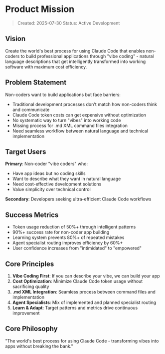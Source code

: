 # Product Mission

> Created: 2025-07-30
> Status: Active Development

## Vision
Create the world's best process for using Claude Code that enables non-coders to build professional applications through "vibe coding" - natural language descriptions that get intelligently transformed into working software with maximum cost efficiency.

## Problem Statement
Non-coders want to build applications but face barriers:
- Traditional development processes don't match how non-coders think and communicate
- Claude Code token costs can get expensive without optimization
- No systematic way to turn "vibes" into working code
- Missing process for .md XML command files integration
- Need seamless workflow between natural language and technical implementation

## Target Users
**Primary**: Non-coder "vibe coders" who:
- Have app ideas but no coding skills
- Want to describe what they want in natural language
- Need cost-effective development solutions
- Value simplicity over technical control

**Secondary**: Developers seeking ultra-efficient Claude Code workflows

## Success Metrics
- Token usage reduction of 50%+ through intelligent patterns
- 90%+ success rate for non-coder app building
- Learning system prevents 80%+ of repeated mistakes
- Agent specialist routing improves efficiency by 60%+
- User confidence increases from "intimidated" to "empowered"

## Core Principles
1. **Vibe Coding First**: If you can describe your vibe, we can build your app
2. **Cost Optimization**: Minimize Claude Code token usage without sacrificing quality
3. **.md XML Integration**: Seamless process between command files and implementation
4. **Agent Specialists**: Mix of implemented and planned specialist routing
5. **Learn & Adapt**: Target patterns and metrics drive continuous improvement

## Core Philosophy
"The world's best process for using Claude Code - transforming vibes into apps without breaking the bank."